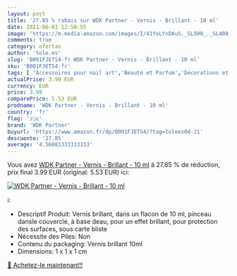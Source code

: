 ```yaml
---
layout: post
title: '27.85 % rabais sur WDK Partner - Vernis - Brillant - 10 ml'
date: 2021-06-01 12:58:55
image: 'https://m.media-amazon.com/images/I/41YeLYnDAuS._SL500_._SL400_.jpg'
comments: true
category: ofertas
author: 'tole.es'
slug: 'B001FJETS4-fr WDK Partner - Vernis - Brillant - 10 ml'
sku: 'B001FJETS4-fr'
tags: [ 'Accessoires pour nail art','Beauté et Parfum','Décorations et accessoires pour les ongles','Fimo pour ongles','Vernis à ongles et manucure','wdk partner', ]
actualPrice: 3.99 EUR
currency: EUR
price: 3.99
comparePrice: 5.53 EUR
prodname: 'WDK Partner - Vernis - Brillant - 10 ml'
country: 'fr'
flag: '🇫🇷'
brand: 'WDK Partner'
buyurl: 'https://www.amazon.fr/dp/B001FJETS4/?tag=tolees0d-21'
descuento: '27.85'
average: '4.56083333333333'
---
```


Vous avez [WDK Partner - Vernis - Brillant - 10 ml](https://www.amazon.fr/dp/B001FJETS4/?tag=tolees0d-21)  à  27.85 % de réduction, prix final  3.99 EUR (original: 5.53 EUR) ici:

[![WDK Partner - Vernis - Brillant - 10 ml](https://m.media-amazon.com/images/I/41YeLYnDAuS._SL500_._SL400_.jpg)](https://www.amazon.fr/dp/B001FJETS4/?tag=tolees0d-21)

ℹ️:

- Descriptif Produit: Vernis brillant, dans un flacon de 10 ml, pinceau dansle couvercle, à base deau, pour un effet brillant, pour protection des surfaces, sous carte bliste
- Nécessite des Piles: Non
- Contenu du packaging: Vernis brillant 10ml
- Dimensions: 1 x 1 x 1 cm

[🛒 Achetez-le maintenant!!](https://www.amazon.fr/dp/B001FJETS4/?tag=tolees0d-21)
